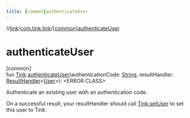 ```yaml
---
title: [common]authenticateUser
---
```

//[link](../../index.html)/[com.tink.link](index.html)/[[common]authenticateUser]([common]authenticate-user.html)



# authenticateUser



[common]\
fun [Tink](../com.tink.core/[common]-tink/index.html).[authenticateUser]([common]authenticate-user.html)(authenticationCode: [String](https://kotlinlang.org/api/latest/jvm/stdlib/kotlin/-string/index.html), resultHandler: [ResultHandler](../com.tink.service.handler/[common]-result-handler/index.html)&lt;[User](../com.tink.model.user/[common]-user/index.html)&gt;): &lt;ERROR CLASS&gt;



Authenticate an existing user with an authentication code.



On a successful result, your resultHandler should call [Tink.setUser](../com.tink.core/[common]-tink/set-user.html) to set this user to Tink.




